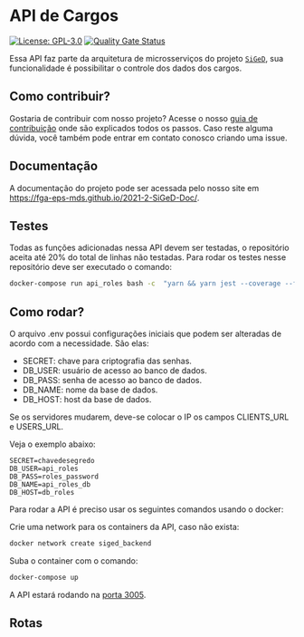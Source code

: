 # API de Cargos 
[![License: GPL-3.0](https://img.shields.io/badge/License-GPL3-blue.svg)](https://opensource.org/licenses/gpl-3.0.html)
[![Quality Gate Status](https://sonarcloud.io/api/project_badges/measure?project=fga-eps-mds_2021-2-SiGeD-Cargos&metric=alert_status)](https://sonarcloud.io/summary/new_code?id=fga-eps-mds_2021-2-SiGeD-Cargos)


Essa API faz parte da arquitetura de microsserviços do projeto [`SiGeD`](https://github.com/fga-eps-mds/2021-2-SiGeD-Doc), sua funcionalidade  é possibilitar o controle dos dados dos cargos. 

## Como contribuir?

Gostaria de contribuir com nosso projeto? Acesse o nosso [guia de contribuição](https://fga-eps-mds.github.io/2021-2-SiGeD-Doc/contribuicao/) onde são explicados todos os passos.
Caso reste alguma dúvida, você também pode entrar em contato conosco criando uma issue.

## Documentação

A documentação do projeto pode ser acessada pelo nosso site em https://fga-eps-mds.github.io/2021-2-SiGeD-Doc/.

## Testes

Todas as funções adicionadas nessa API devem ser testadas, o repositório aceita até 20% do total de linhas não testadas. Para rodar os testes nesse repositório deve ser executado o comando:

```bash
docker-compose run api_roles bash -c  "yarn && yarn jest --coverage --forceExit"
```

## Como rodar?

O arquivo .env possui configurações iniciais que podem ser alteradas de acordo com a necessidade. São elas:
 - SECRET: chave para criptografia das senhas.
 - DB_USER: usuário de acesso ao banco de dados.
 - DB_PASS: senha de acesso ao banco de dados.
 - DB_NAME: nome da base de dados.
 - DB_HOST: host da base de dados.

Se os servidores mudarem, deve-se colocar o IP os campos CLIENTS_URL e USERS_URL.

Veja o exemplo abaixo:

```
SECRET=chavedesegredo
DB_USER=api_roles
DB_PASS=roles_password
DB_NAME=api_roles_db
DB_HOST=db_roles
```

Para rodar a API é preciso usar os seguintes comandos usando o docker:

Crie uma network para os containers da API, caso não exista:

```bash
docker network create siged_backend
```

Suba o container com o comando:

```bash
docker-compose up
```
A API estará rodando na [porta 3005](http://localhost:3005).

## Rotas

